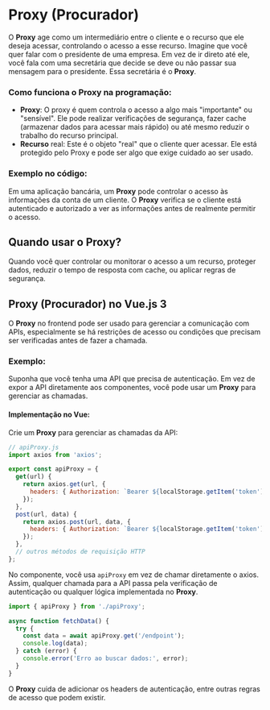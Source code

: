 # Proxy (Procurador)

O **Proxy** age como um intermediário entre o cliente e o recurso que ele deseja acessar, controlando o acesso a esse recurso. Imagine que você quer falar com o presidente de uma empresa. Em vez de ir direto até ele, você fala com uma secretária que decide se deve ou não passar sua mensagem para o presidente. Essa secretária é o **Proxy**.

### Como funciona o Proxy na programação:

- **Proxy**: O proxy é quem controla o acesso a algo mais "importante" ou "sensível". Ele pode realizar verificações de segurança, fazer cache (armazenar dados para acessar mais rápido) ou até mesmo reduzir o trabalho do recurso principal.
- **Recurso** real: Este é o objeto "real" que o cliente quer acessar. Ele está protegido pelo Proxy e pode ser algo que exige cuidado ao ser usado.

### Exemplo no código: 

Em uma aplicação bancária, um **Proxy** pode controlar o acesso às informações da conta de um cliente. O **Proxy** verifica se o cliente está autenticado e autorizado a ver as informações antes de realmente permitir o acesso.

## Quando usar o Proxy? 

Quando você quer controlar ou monitorar o acesso a um recurso, proteger dados, reduzir o tempo de resposta com cache, ou aplicar regras de segurança.

## Proxy (Procurador) no Vue.js 3

O **Proxy** no frontend pode ser usado para gerenciar a comunicação com APIs, especialmente se há restrições de acesso ou condições que precisam ser verificadas antes de fazer a chamada.

### Exemplo:

Suponha que você tenha uma API que precisa de autenticação. Em vez de expor a API diretamente aos componentes, você pode usar um **Proxy** para gerenciar as chamadas.

#### Implementação no Vue:  
Crie um **Proxy** para gerenciar as chamadas da API:

```javascript
// apiProxy.js
import axios from 'axios';

export const apiProxy = {
  get(url) {
    return axios.get(url, {
      headers: { Authorization: `Bearer ${localStorage.getItem('token')}` },
    });
  },
  post(url, data) {
    return axios.post(url, data, {
      headers: { Authorization: `Bearer ${localStorage.getItem('token')}` },
    });
  },
  // outros métodos de requisição HTTP
};
```

No componente, você usa `apiProxy` em vez de chamar diretamente o axios. Assim, qualquer chamada para a API passa pela verificação de autenticação ou qualquer lógica implementada no **Proxy**.

```javascript
import { apiProxy } from './apiProxy';

async function fetchData() {
  try {
    const data = await apiProxy.get('/endpoint');
    console.log(data);
  } catch (error) {
    console.error('Erro ao buscar dados:', error);
  }
}
```

O **Proxy** cuida de adicionar os headers de autenticação, entre outras regras de acesso que podem existir.
